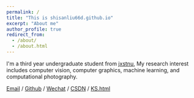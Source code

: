 ```yaml
---
permalink: /
title: "This is shisanliu66d.github.io"
excerpt: "About me"
author_profile: true
redirect_from: 
  - /about/
  - /about.html
---
```


I'm a third year undergraduate student from [jxstnu](https://www.jxstnu.edu.cn/), My research interest includes computer vision, computer graphics, machine learning, and computational photography.

[Email](mailto:490216112@q.com) / [Github](https://github.com/shisanliu66d) / [Wechat](../images/wechat.jpg) / [CSDN](https://blog.csdn.net/HX020116?spm=1000.2115.3001.5343) / [KS.html](../KS.html)

